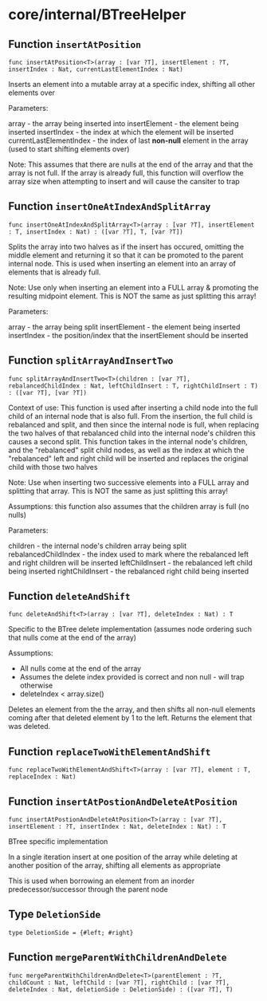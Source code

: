 # core/internal/BTreeHelper

## Function `insertAtPosition`
``` motoko no-repl
func insertAtPosition<T>(array : [var ?T], insertElement : ?T, insertIndex : Nat, currentLastElementIndex : Nat)
```

Inserts an element into a mutable array at a specific index, shifting all other elements over

Parameters:

array - the array being inserted into
insertElement - the element being inserted
insertIndex - the index at which the element will be inserted
currentLastElementIndex - the index of last **non-null** element in the array (used to start shifting elements over)

Note: This assumes that there are nulls at the end of the array and that the array is not full.
If the array is already full, this function will overflow the array size when attempting to
insert and will cause the cansiter to trap

## Function `insertOneAtIndexAndSplitArray`
``` motoko no-repl
func insertOneAtIndexAndSplitArray<T>(array : [var ?T], insertElement : T, insertIndex : Nat) : ([var ?T], T, [var ?T])
```

Splits the array into two halves as if the insert has occured, omitting the middle element and returning it so that it can
be promoted to the parent internal node. This is used when inserting an element into an array of elements that
is already full.

Note: Use only when inserting an element into a FULL array & promoting the resulting midpoint element.
This is NOT the same as just splitting this array!

Parameters:

array - the array being split
insertElement - the element being inserted
insertIndex - the position/index that the insertElement should be inserted

## Function `splitArrayAndInsertTwo`
``` motoko no-repl
func splitArrayAndInsertTwo<T>(children : [var ?T], rebalancedChildIndex : Nat, leftChildInsert : T, rightChildInsert : T) : ([var ?T], [var ?T])
```

Context of use: This function is used after inserting a child node into the full child of an internal node that is also full.
From the insertion, the full child is rebalanced and split, and then since the internal node is full, when replacing the two
halves of that rebalanced child into the internal node's children this causes a second split. This function takes in the
internal node's children, and the "rebalanced" split child nodes, as well as the index at which the "rebalanced" left and right
child will be inserted and replaces the original child with those two halves

Note: Use when inserting two successive elements into a FULL array and splitting that array.
This is NOT the same as just splitting this array!

Assumptions: this function also assumes that the children array is full (no nulls)

Parameters:

children - the internal node's children array being split
rebalancedChildIndex - the index used to mark where the rebalanced left and right children will be inserted
leftChildInsert - the rebalanced left child being inserted
rightChildInsert - the rebalanced right child being inserted

## Function `deleteAndShift`
``` motoko no-repl
func deleteAndShift<T>(array : [var ?T], deleteIndex : Nat) : T
```

Specific to the BTree delete implementation (assumes node ordering such that nulls come at the end of the array)

Assumptions:
* All nulls come at the end of the array
* Assumes the delete index provided is correct and non null - will trap otherwise
* deleteIndex < array.size()

Deletes an element from the the array, and then shifts all non-null elements coming after that deleted element by 1
to the left. Returns the element that was deleted.

## Function `replaceTwoWithElementAndShift`
``` motoko no-repl
func replaceTwoWithElementAndShift<T>(array : [var ?T], element : T, replaceIndex : Nat)
```


## Function `insertAtPostionAndDeleteAtPosition`
``` motoko no-repl
func insertAtPostionAndDeleteAtPosition<T>(array : [var ?T], insertElement : ?T, insertIndex : Nat, deleteIndex : Nat) : T
```

BTree specific implementation

In a single iteration insert at one position of the array while deleting at another position of the array, shifting all
elements as appropriate

This is used when borrowing an element from an inorder predecessor/successor through the parent node

## Type `DeletionSide`
``` motoko no-repl
type DeletionSide = {#left; #right}
```


## Function `mergeParentWithChildrenAndDelete`
``` motoko no-repl
func mergeParentWithChildrenAndDelete<T>(parentElement : ?T, childCount : Nat, leftChild : [var ?T], rightChild : [var ?T], deleteIndex : Nat, deletionSide : DeletionSide) : ([var ?T], T)
```

